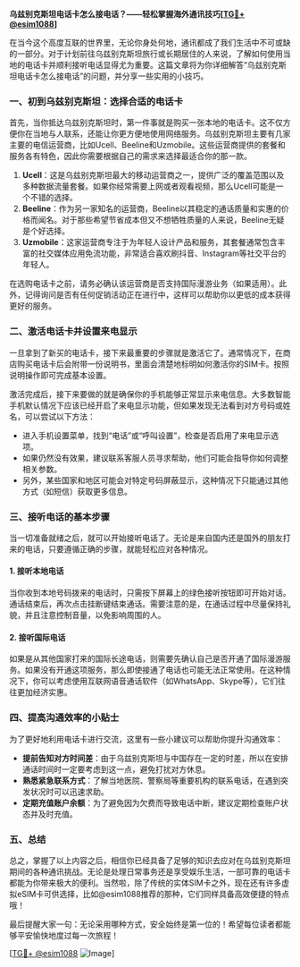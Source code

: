 **乌兹别克斯坦电话卡怎么接电话？——轻松掌握海外通讯技巧[[TG💪+ @esim1088](https://t.me/s/esim1088)]**

在当今这个高度互联的世界里，无论你身处何地，通讯都成了我们生活中不可或缺的一部分。对于计划前往乌兹别克斯坦旅行或长期居住的人来说，了解如何使用当地的电话卡并顺利接听电话显得尤为重要。这篇文章将为你详细解答“乌兹别克斯坦电话卡怎么接电话”的问题，并分享一些实用的小技巧。

### 一、初到乌兹别克斯坦：选择合适的电话卡

首先，当你抵达乌兹别克斯坦时，第一件事就是购买一张本地的电话卡。这不仅方便你在当地与人联系，还能让你更方便地使用网络服务。乌兹别克斯坦主要有几家主要的电信运营商，比如Ucell、Beeline和Uzmobile。这些运营商提供的套餐和服务各有特色，因此你需要根据自己的需求来选择最适合你的那一款。

1. **Ucell**：这是乌兹别克斯坦最大的移动运营商之一，提供广泛的覆盖范围以及多种数据流量套餐。如果你经常需要上网或者观看视频，那么Ucell可能是一个不错的选择。
2. **Beeline**：作为另一家知名的运营商，Beeline以其稳定的通话质量和实惠的价格而闻名。对于那些希望节省成本但又不想牺牲质量的人来说，Beeline无疑是个好选择。
3. **Uzmobile**：这家运营商专注于为年轻人设计产品和服务，其套餐通常包含丰富的社交媒体应用免流功能，非常适合喜欢刷抖音、Instagram等社交平台的年轻人。

在选购电话卡之前，请务必确认该运营商是否支持国际漫游业务（如果适用）。此外，记得询问是否有任何促销活动正在进行中，这样可以帮助你以更低的成本获得更好的服务。

### 二、激活电话卡并设置来电显示

一旦拿到了新买的电话卡，接下来最重要的步骤就是激活它了。通常情况下，在商店购买电话卡后会附带一份说明书，里面会清楚地标明如何激活你的SIM卡。按照说明操作即可完成基本设置。

激活完成后，接下来要做的就是确保你的手机能够正常显示来电信息。大多数智能手机默认情况下应该已经开启了来电显示功能，但如果发现无法看到对方号码或姓名，可以尝试以下方法：

- 进入手机设置菜单，找到“电话”或“呼叫设置”，检查是否启用了来电显示选项。
- 如果仍然没有效果，建议联系客服人员寻求帮助，他们可能会指导你如何调整相关参数。
- 另外，某些国家和地区可能会对特定号码屏蔽显示，这种情况下只能通过其他方式（如短信）获取更多信息。

### 三、接听电话的基本步骤

当一切准备就绪之后，就可以开始接听电话了。无论是来自国内还是国外的朋友打来的电话，只要遵循正确的步骤，就能轻松应对各种情况。

#### 1. 接听本地电话
当你收到本地号码拨来的电话时，只需按下屏幕上的绿色接听按钮即可开始对话。通话结束后，再次点击挂断键结束通话。需要注意的是，在通话过程中尽量保持礼貌，并且注意控制音量，以免影响周围的人。

#### 2. 接听国际电话
如果是从其他国家打来的国际长途电话，则需要先确认自己是否开通了国际漫游服务。如果没有开通这项服务，那么即使接通了电话也可能无法正常使用。在这种情况下，你可以考虑使用互联网语音通话软件（如WhatsApp、Skype等），它们往往更加经济实惠。

### 四、提高沟通效率的小贴士

为了更好地利用电话卡进行交流，这里有一些小建议可以帮助你提升沟通效率：

- **提前告知对方时间差**：由于乌兹别克斯坦与中国存在一定的时差，所以在安排通话时间时一定要考虑到这一点，避免打扰对方休息。
- **熟悉紧急联系方式**：了解当地医院、警察局等重要机构的联系电话，在遇到突发状况时可以迅速求助。
- **定期充值账户余额**：为了避免因为欠费而导致电话中断，建议定期检查账户状态并及时充值。

### 五、总结

总之，掌握了以上内容之后，相信你已经具备了足够的知识去应对在乌兹别克斯坦期间的各种通讯挑战。无论是处理日常事务还是享受娱乐生活，一部可靠的电话卡都能为你带来极大的便利。当然啦，除了传统的实体SIM卡之外，现在还有许多虚拟eSIM卡可供选择，比如@esim1088推荐的那种，它们同样具备高效便捷的特点哦！

最后提醒大家一句：无论采用哪种方式，安全始终是第一位的！希望每位读者都能够平安愉快地度过每一次旅程！

[[TG💪+ @esim1088](https://t.me/s/esim1088) ![Image](https://i.postimg.cc/4NQfJmqS/Snipaste-2025-05-13-00-14-12.png)]